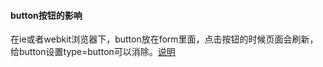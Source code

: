 #### button按钮的影响  
在ie或者webkit浏览器下，button放在form里面，点击按钮的时候页面会刷新，给button设置type=button可以消除。[说明](https://zhidao.baidu.com/question/1861425098722336547.html)
